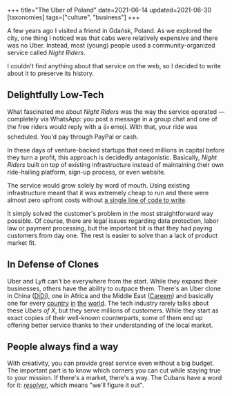+++
title="The Uber of Poland"
date=2021-06-14
updated=2021-06-30
[taxonomies]
tags=["culture", "business"]
+++

A few years ago I visited a friend in Gdańsk, Poland. As we explored the
city, one thing I noticed was that cabs were relatively expensive and there was
no Uber. Instead, most (young) people used a community-organized service called
_Night Riders_.

I couldn't find anything about that service on the web, so I decided to write
about it to preserve its history.

## Delightfully Low-Tech

What fascinated me about _Night Riders_ was the way the service operated &mdash;
completely via WhatsApp: you post a message in a group chat and one of the free
riders would reply with a 👍 emoji. With that, your ride was scheduled.
You'd pay through PayPal or cash.

In these days of venture-backed startups that need millions in capital before
they turn a profit, this approach is decidedly antagonistic. Basically,
_Night Riders_ built on top of existing infrastructure instead of maintaining their
own ride-hailing platform, sign-up process, or even website.

The service would grow solely by word of mouth. Using existing infrastructure
meant that it was extremely cheap to run and there were almost zero upfront costs without
[a single line of code to write](/2021/first-business/).

It simply solved the customer's problem in the most straightforward way
possible. Of course, there are legal issues regarding data protection, labor
law or payment processing, but the important bit is that they had paying
customers from day one.
The rest is easier to solve than a lack of product market fit.

## In Defense of Clones

Uber and Lyft can't be everywhere from the start. While they expand their
businesses, others have the ability to outpace them. There's an Uber clone in
China ([DiDi](https://didichuxing.com)), one in Africa and the Middle East
([Careem](https://www.careem.com)) and basically one for every
[country](https://gett.com/il/)
[in](https://www.cnbc.com/2019/04/11/uber-s-1-risk-factors-competitors-deleteuber-campaign-reputation.html)
[the](https://taxi.yandex.ru/) [world](https://www.gojek.com/). The tech
industry rarely talks about these *Ubers of X*, but they serve millions of
customers. While they start as exact copies of their well-known counterparts,
some of them end up offering better service thanks to their understanding of the
local market.

## People always find a way

With creativity, you can provide great service even without a big budget.  The
important part is to know which corners you can cut while staying true to your
mission. If there's a market, there's a way. The Cubans have a word for it:
[_resolver_](https://medium.com/@d.yau/cubas-resolver-mentality-makes-it-the-next-startup-hub-2f10ea2096a0),
which means "we'll figure it out".
